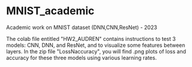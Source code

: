 # MNIST_academic
Academic work on MNIST dataset (DNN,CNN,ResNet) - 2023

The colab file entitled "HW2_AUDREN" contains instructions to test 3 models: CNN, DNN, and ResNet, and to visualize some features between layers.
In the zip file "LossNaccuracy", you will find .png plots of loss and accuracy for these three models using various learning rates.
